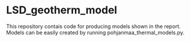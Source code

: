 # LSD_geotherm_model
This repository contais code for producing models shown in the report. Models can be easily created by running pohjanmaa_thermal_models.py.